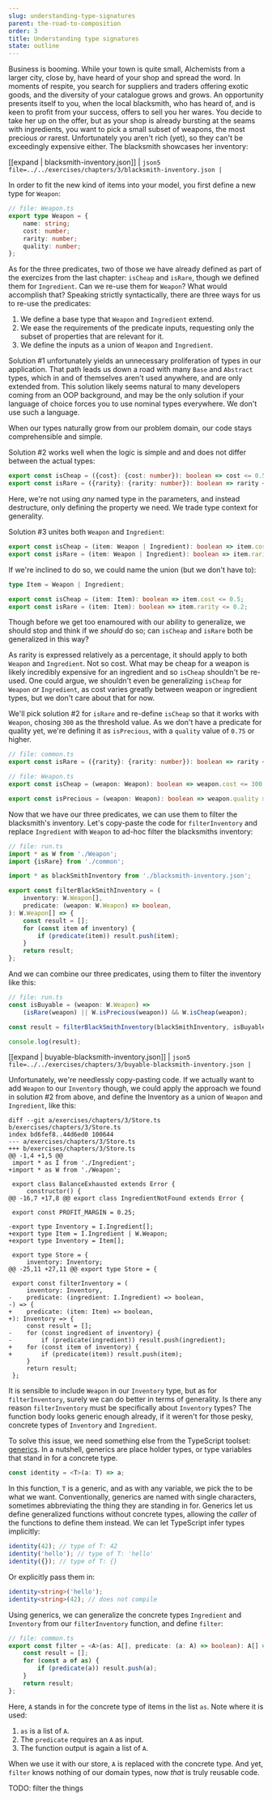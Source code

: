 ```yaml
---
slug: understanding-type-signatures
parent: the-road-to-composition
order: 3
title: Understanding type signatures
state: outline
---
```


Business is booming. While your town is quite small, Alchemists from a larger
city, close by, have heard of your shop and spread the word. In moments of
respite, you search for suppliers and traders offering exotic goods, and the
diversity of your catalogue grows and grows. An opportunity presents itself
to you, when the local blacksmith, who has heard of, and is keen to profit
from your success, offers to sell you her wares. You decide to take her up on
the offer, but as your shop is already bursting at the seams with
ingredients, you want to pick a small subset of weapons, the most precious
_or_ rarest. Unfortunately you aren't rich (yet), so they can't be exceedingly
expensive either. The blacksmith showcases her inventory:

[[expand | blacksmith-inventory.json]]
| ```json5 file=../../exercises/chapters/3/blacksmith-inventory.json
| ```

In order to fit the new kind of items into your model, you first define a new
type for `Weapon`:

```typescript
// file: Weapon.ts
export type Weapon = {
    name: string;
    cost: number;
    rarity: number;
    quality: number;
};
```

As for the three predicates, two of those we have already defined as part of
the exercizes from the last chapter: `isCheap` and `isRare`, though we defined
them for `Ingredient`. Can we re-use them for `Weapon`? What would accomplish
that? Speaking strictly syntactically, there are three ways for us to re-use
the predicates:

1. We define a base type that `Weapon` and `Ingredient` extend.
2. We ease the requirements of the predicate inputs, requesting only the subset
   of properties that are relevant for it.
3. We define the inputs as a union of `Weapon` and `Ingredient`.

Solution #1 unfortunately yields an unnecessary proliferation of types in our
application. That path leads us down a road with many `Base` and `Abstract`
types, which in and of themselves aren't used anywhere, and are only extended
from. This solution likely seems natural to many developers coming from an OOP
background, and may be the only solution if your language of choice forces you
to use nominal types everywhere. We don't use such a language.

When our types naturally grow from our problem domain, our code stays
comprehensible and simple.

Solution #2 works well when the logic is simple and and does not differ
between the actual types:

```typescript
export const isCheap = ({cost}: {cost: number}): boolean => cost <= 0.5;
export const isRare = ({rarity}: {rarity: number}): boolean => rarity <= 0.2;
```

Here, we're not using _any_ named type in the parameters, and instead
destructure, only defining the property we need. We trade type context for
generality.

Solution #3 unites both `Weapon` and `Ingredient`:

```typescript
export const isCheap = (item: Weapon | Ingredient): boolean => item.cost <= 0.5;
export const isRare = (item: Weapon | Ingredient): boolean => item.rarity <= 0.2;
```

If we're inclined to do so, we could name the union (but we don't have to):

```typescript
type Item = Weapon | Ingredient;

export const isCheap = (item: Item): boolean => item.cost <= 0.5;
export const isRare = (item: Item): boolean => item.rarity <= 0.2;
```

Though before we get too enamoured with our ability to generalize, we should
stop and think if we _should_ do so; can `isCheap` and `isRare` both be
generalized in this way?

As rarity is expressed relatively as a percentage, it should apply to both
`Weapon` and `Ingredient`. Not so cost. What may be cheap for a weapon is
likely incredibly expensive for an ingredient and so `isCheap` shouldn't be
re-used. One could argue, we shouldn't even be generalizing `isCheap` for
`Weapon` _or_ `Ingredient`, as cost varies greatly between weapon or ingredient
types, but we don't care about that for now.

We'll pick solution #2 for `isRare` and re-define `isCheap` so that it works
with `Weapon`, chosing `300` as the threshold value. As we don't have a
predicate for quality yet, we're defining it as `isPrecious`, with a `quality`
value of `0.75` or higher.

```typescript
// file: common.ts
export const isRare = ({rarity}: {rarity: number}): boolean => rarity <= 0.2;
```

```typescript
// file: Weapon.ts
export const isCheap = (weapon: Weapon): boolean => weapon.cost <= 300;

export const isPrecious = (weapon: Weapon): boolean => weapon.quality >= 0.75;
```

Now that we have our three predicates, we can use them to filter the
blacksmith's inventory. Let's copy-paste the code for `filterInventory` and
replace `Ingredient` with `Weapon` to ad-hoc filter the blacksmiths inventory:

```typescript
// file: run.ts
import * as W from './Weapon';
import {isRare} from './common';

import * as blackSmithInventory from './blacksmith-inventory.json';

export const filterBlackSmithInventory = (
    inventory: W.Weapon[],
    predicate: (weapon: W.Weapon) => boolean,
): W.Weapon[] => {
    const result = [];
    for (const item of inventory) {
        if (predicate(item)) result.push(item);
    }
    return result;
};
```

And we can combine our three predicates, using them to filter the inventory like this:

```typescript
// file: run.ts
const isBuyable = (weapon: W.Weapon) =>
    (isRare(weapon) || W.isPrecious(weapon)) && W.isCheap(weapon);

const result = filterBlackSmithInventory(blackSmithInventory, isBuyable);

console.log(result);
```

[[expand | buyable-blacksmith-inventory.json]]
| ```json5 file=../../exercises/chapters/3/buyable-blacksmith-inventory.json
| ```

Unfortunately, we're needlessly copy-pasting code. If we actually want to add
`Weapon` to our `Inventory` though, we could apply the approach we found in
solution #2 from above, and define the Inventory as a union of `Weapon` and
`Ingredient`, like this:

```git
diff --git a/exercises/chapters/3/Store.ts b/exercises/chapters/3/Store.ts
index bd6fef8..44d6ed0 100644
--- a/exercises/chapters/3/Store.ts
+++ b/exercises/chapters/3/Store.ts
@@ -1,4 +1,5 @@
 import * as I from './Ingredient';
+import * as W from './Weapon';
 
 export class BalanceExhausted extends Error {
     constructor() {
@@ -16,7 +17,8 @@ export class IngredientNotFound extends Error {
 
 export const PROFIT_MARGIN = 0.25;
 
-export type Inventory = I.Ingredient[];
+export type Item = I.Ingredient | W.Weapon;
+export type Inventory = Item[];
 
 export type Store = {
     inventory: Inventory;
@@ -25,11 +27,11 @@ export type Store = {
 
 export const filterInventory = (
     inventory: Inventory,
-    predicate: (ingredient: I.Ingredient) => boolean,
-) => {
+    predicate: (item: Item) => boolean,
+): Inventory => {
     const result = [];
-    for (const ingredient of inventory) {
-        if (predicate(ingredient)) result.push(ingredient);
+    for (const item of inventory) {
+        if (predicate(item)) result.push(item);
     }
     return result;
 };
```

It is sensible to include `Weapon` in our `Inventory` type, but as for
`filterInventory`, surely we can do better in terms of generality.
Is there any reason `filterInventory` must be specifically about `Inventory`
types? The function body looks generic enough already, if it weren't for those
pesky, concrete types of `Inventory` and `Ingredient`.

To solve this issue, we need something else from the TypeScript toolset:
[generics](http://www.typescriptlang.org/docs/handbook/generics.html). In a
nutshell, generics are place holder types, or type variables that stand in for
a concrete type.

```typescript
const identity = <T>(a: T) => a;
```

In this function, `T` is a generic, and as with any variable, we pick the to be
what we want. Conventionally, generics are named with single characters,
sometimes abbreviating the thing they are standing in for. Generics let us
define generalized functions without concrete types, allowing the _caller_ of
the functions to define them instead. We can let TypeScript infer types
implicitly:

```typescript
identity(42); // type of T: 42
identity('hello'); // type of T: 'hello'
identity({}); // type of T: {}
```

Or explicitly pass them in:

```typescript
identity<string>('hello');
identity<string>(42); // does not compile
```

Using generics, we can generalize the concrete types `Ingredient` and
`Inventory` from our `filterInventory` function, and define `filter`:

```typescript
// file: common.ts
export const filter = <A>(as: A[], predicate: (a: A) => boolean): A[] => {
    const result = [];
    for (const a of as) {
        if (predicate(a)) result.push(a);
    }
    return result;
};
```

Here, `A` stands in for the concrete type of items in the list `as`. Note where it is used:

1. `as` is a list of `A`.
2. The `predicate` requires an `A` as input.
3. The function output is again a list of `A`.

When we use it with our store, `A` is replaced with the concrete type. And yet,
`filter` knows nothing of our domain types, now _that_ is truly reusable code.

TODO: filter the things
